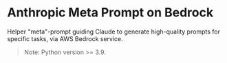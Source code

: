 # Anthropic Meta Prompt on Bedrock
Helper "meta"-prompt guiding Claude to generate high-quality prompts for specific tasks, via AWS Bedrock service.

> Note: Python version >= 3.9.
